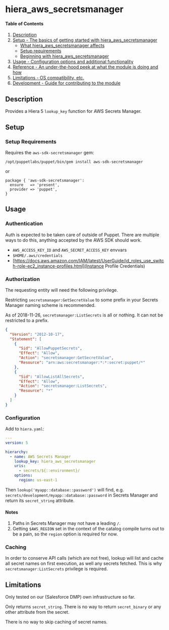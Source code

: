 # hiera_aws_secretsmanager

#### Table of Contents

1. [Description](#description)
1. [Setup - The basics of getting started with hiera_aws_secretsmanager](#setup)
    * [What hiera_aws_secretsmanager affects](#what-hiera_aws_secretsmanager-affects)
    * [Setup requirements](#setup-requirements)
    * [Beginning with hiera_aws_secretsmanager](#beginning-with-hiera_aws_secretsmanager)
1. [Usage - Configuration options and additional functionality](#usage)
1. [Reference - An under-the-hood peek at what the module is doing and how](#reference)
1. [Limitations - OS compatibility, etc.](#limitations)
1. [Development - Guide for contributing to the module](#development)

## Description

Provides a Hiera 5 `lookup_key` function for AWS Secrets Manager.

## Setup

### Setup Requirements

Requires the `aws-sdk-secretsmanager` gem:

``` shell
/opt/puppetlabs/puppet/bin/gem install aws-sdk-secretsmanager
```

or

``` puppet
package { 'aws-sdk-secretsmanager':
  ensure   => 'present',
  provider => 'puppet',
}
```


## Usage

### Authentication

Auth is expected to be taken care of outside of Puppet. There are
multiple ways to do this, anything accepted by the AWS SDK should work.

* `AWS_ACCESS_KEY_ID` and `AWS_SECRET_ACCESS_KEY` envvars
* `$HOME/.aws/credentials`
* [https://docs.aws.amazon.com/IAM/latest/UserGuide/id_roles_use_switch-role-ec2_instance-profiles.html](Instance Profile Credentials)

### Authorization

The requesting entity will need the following privilege.

Restricting `secretsmanager:GetSecretValue` to some prefix in your
Secrets Manager naming scheme is recommended.

As of 2018-11-26, `secretsmanager:ListSecrets` is all or nothing. It
can not be restricted to a prefix.

``` json
{
  "Version": "2012-10-17",
  "Statement": [
    {
      "Sid": "AllowPuppetSecrets",
      "Effect": "Allow",
      "Action": "secretsmanager:GetSecretValue",
      "Resource": "arn:aws:secretsmanager:*:*:secret:puppet/*"
    },
    {
      "Sid": "AllowListAllSecrets",
      "Effect": "Allow",
      "Action": "secretsmanager:ListSecrets",
      "Resource": "*"
    }
  ]
}
```

### Configuration

Add to `hiera.yaml`:

``` yaml
---
version: 5

hierarchy:
  - name: AWS Secrets Manager
    lookup_key: hiera_aws_secretsmanager
    uris:
      - secrets/${::environment}/
    options:
      region: us-east-1
```

Then `lookup('myapp::database::password')` will find,
e.g. `secrets/development/myapp::database::password` in Secrets
Manager and return its `secret_string` attribute.

#### Notes

1. Paths in Secrets Manager may not have a leading `/`.
2. Getting `$AWS_REGION` set in the context of the catalog compile
   turns out to be a pain, so the `region` option is required for now.

### Caching

In order to conserve API calls (which are not free), lookup will list
and cache all secret names on first execution, as well any secrets
fetched. This is why `secretsmanager:ListSecrets` privilege is
required.

## Limitations

Only tested on our (Salesforce DMP) own infrastructure so far.

Only returns `secret_string`. There is no way to return
`secret_binary` or any other attribute from the secret.

There is no way to skip caching of secret names.
